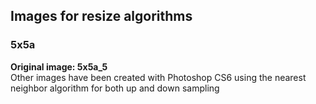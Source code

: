 ## Images for resize algorithms

### 5x5a

__Original image: 5x5a_5__  
Other images have been created with Photoshop CS6
using the nearest neighbor algorithm for both up and down sampling
